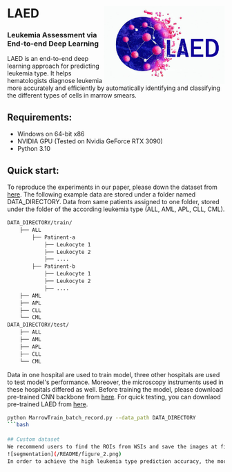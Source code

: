 LAED <img src="/README/OIG.png" width="280px" align="right" />
===========
### Leukemia Assessment via End-to-end Deep Learning
LAED is an end-to-end deep learning approach for predicting leukemia type. It helps hematologists diagnose leukemia more accurately and efficiently by automatically identifying and classifying the different types of cells in marrow smears.

## Requirements: 
* Windows on 64-bit x86 
* NVIDIA GPU (Tested on Nvidia GeForce RTX 3090)
* Python 3.10 

## Quick start: 
To reproduce the experiments in our paper, please down the dataset from [here](https://figshare.com/articles/dataset/single_cell_dataset/19787371). 
The following example data are stored under a folder named DATA_DIRECTORY. Data from same patients assigned to one folder, stored under the folder of the according leukemia type (ALL, AML, APL, CLL, CML).
```bash
DATA_DIRECTORY/train/
	├── ALL
		├── Patinent-a
			├── Leukocyte 1
			├── Leukocyte 2
			├── ....
		├── Patinent-b
			├── Leukocyte 1
			├── Leukocyte 2
			├── ....
	├── AML
	├── APL
	├── CLL
	└── CML
DATA_DIRECTORY/test/
	├── ALL
	├── AML
	├── APL
	├── CLL
	└── CML
```
Data in one hospital are used to train model, three other hospitals are used to test model's performance. Moreover, the microscopy instruments used in these hospitals differed as well.
Before training the model, please download pre-trained CNN backbone from [here](https://figshare.com/articles/dataset/Trained_model/19787464).
For quick testing, you can downlaod pre-trained LAED from [here](https://figshare.com/articles/dataset/Trained_model/19787464).
```bash
python MarrowTrain_batch_record.py --data_path DATA_DIRECTORY
```bash

## Custom dataset
We recommend users to find the ROIs from WSIs and save the images at first. We also provide the pre-trained Mask-RCNN model to segment leukocytes based on [Detectron2](https://github.com/facebookresearch/detectron2), you can download from [here](https://figshare.com/articles/dataset/Trained_model/19787464). For image segmentation. After the construction of single cell dataset for each patient, store the data as the format in **Quick start**.
![segmentation](/README/figure_2.png)
In order to achieve the high leukemia type prediction accuracy, the more samples the better. Based on our experience, it is better to have an average of 300 or more leukocytes for each patient.
